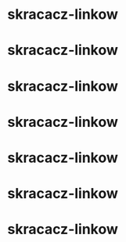 # skracacz-linkow
# skracacz-linkow
# skracacz-linkow
# skracacz-linkow
# skracacz-linkow
# skracacz-linkow
# skracacz-linkow
